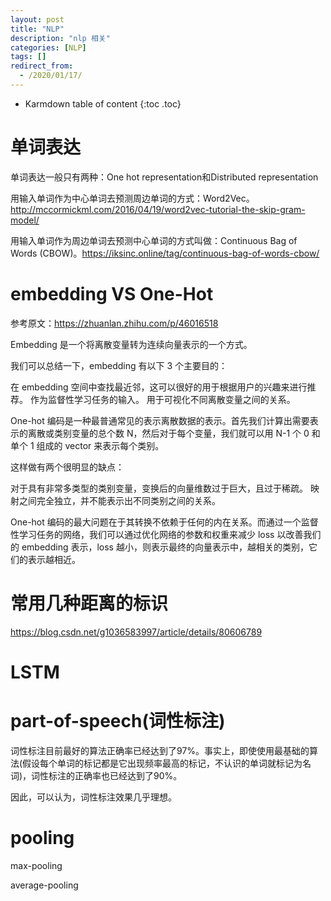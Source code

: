 ```yaml
---
layout: post
title: "NLP"
description: "nlp 相关"
categories: [NLP]
tags: []
redirect_from:
  - /2020/01/17/
---
```


* Karmdown table of content
{:toc .toc}

# 单词表达

单词表达一般只有两种：One hot representation和Distributed representation

用输入单词作为中心单词去预测周边单词的方式：Word2Vec。http://mccormickml.com/2016/04/19/word2vec-tutorial-the-skip-gram-model/

用输入单词作为周边单词去预测中心单词的方式叫做：Continuous Bag of Words (CBOW)。https://iksinc.online/tag/continuous-bag-of-words-cbow/

# embedding VS One-Hot

参考原文：https://zhuanlan.zhihu.com/p/46016518

Embedding 是一个将离散变量转为连续向量表示的一个方式。

我们可以总结一下，embedding 有以下 3 个主要目的：

在 embedding 空间中查找最近邻，这可以很好的用于根据用户的兴趣来进行推荐。
作为监督性学习任务的输入。
用于可视化不同离散变量之间的关系。

One-hot 编码是一种最普通常见的表示离散数据的表示。首先我们计算出需要表示的离散或类别变量的总个数 N，然后对于每个变量，我们就可以用 N-1 个 0 和单个 1 组成的 vector 来表示每个类别。

这样做有两个很明显的缺点：

对于具有非常多类型的类别变量，变换后的向量维数过于巨大，且过于稀疏。
映射之间完全独立，并不能表示出不同类别之间的关系。

One-hot 编码的最大问题在于其转换不依赖于任何的内在关系。而通过一个监督性学习任务的网络，我们可以通过优化网络的参数和权重来减少 loss 以改善我们的 embedding 表示，loss 越小，则表示最终的向量表示中，越相关的类别，它们的表示越相近。

# 常用几种距离的标识

https://blog.csdn.net/g1036583997/article/details/80606789

# LSTM

# part-of-speech(词性标注)

词性标注目前最好的算法正确率已经达到了97%。事实上，即使使用最基础的算法(假设每个单词的标记都是它出现频率最高的标记，不认识的单词就标记为名词)，词性标注的正确率也已经达到了90%。

因此，可以认为，词性标注效果几乎理想。

# pooling

max-pooling

average-pooling
